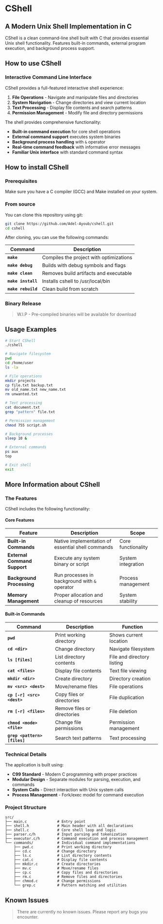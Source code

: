 # CShell

## A Modern Unix Shell Implementation in C

CShell is a clean command-line shell built with C that provides essential Unix shell functionality. Features built-in commands, external program execution, and background process support.

## How to use CShell

### Interactive Command Line Interface

CShell provides a full-featured interactive shell experience:

1. **File Operations** - Navigate and manipulate files and directories
2. **System Navigation** - Change directories and view current location
3. **Text Processing** - Display file contents and search patterns
4. **Permission Management** - Modify file and directory permissions

The shell provides comprehensive functionality:
- **Built-in command execution** for core shell operations
- **External command support** executes system binaries
- **Background process handling** with `&` operator
- **Real-time command feedback** with informative error messages
- **Familiar Unix interface** with standard command syntax

## How to install CShell

### Prerequisites

Make sure you have a C compiler (GCC) and Make installed on your system.

### From source

You can clone this repository using git:

```bash
git clone https://github.com/Adel-Ayoub/cshell.git
cd cshell
```

After cloning, you can use the following commands:

| Command | Description |
| ------- | ----------- |
| **`make`** | Compiles the project with optimizations |
| **`make debug`** | Builds with debug symbols and flags |
| **`make clean`** | Removes build artifacts and executable |
| **`make install`** | Installs cshell to /usr/local/bin |
| **`make rebuild`** | Clean build from scratch |

### Binary Release

> W.I.P - Pre-compiled binaries will be available for download

## Usage Examples

```bash
# Start CShell
./cshell

# Navigate filesystem
pwd
cd /home/user
ls -la

# File operations
mkdir projects
cp file.txt backup.txt
mv old_name.txt new_name.txt
rm unwanted.txt

# Text processing
cat document.txt
grep "pattern" file.txt

# Permission management
chmod 755 script.sh

# Background processes
sleep 10 &

# External commands
ps aux
top

# Exit shell
exit
```

## More Information about CShell

### The Features

CShell includes the following functionality:

#### Core Features

| Feature | Description | Scope |
| ------- | ----------- | ----- |
| **Built-in Commands** | Native implementation of essential shell commands | Core functionality |
| **External Command Support** | Execute any system binary or script | System integration |
| **Background Processing** | Run processes in background with `&` operator | Process management |
| **Memory Management** | Proper allocation and cleanup of resources | System stability |

#### Built-in Commands

| Command | Description | Function |
| ------- | ----------- | -------- |
| **`pwd`** | Print working directory | Shows current location |
| **`cd <dir>`** | Change directory | Navigate filesystem |
| **`ls [files]`** | List directory contents | File and directory listing |
| **`cat <files>`** | Display file contents | Text file viewing |
| **`mkdir <dir>`** | Create directory | Directory creation |
| **`mv <src> <dest>`** | Move/rename files | File operations |
| **`cp [-r] <src> <dest>`** | Copy files or directories | File duplication |
| **`rm [-r] <files>`** | Remove files or directories | File deletion |
| **`chmod <mode> <file>`** | Change file permissions | Permission management |
| **`grep <pattern> [files]`** | Search text patterns | Text processing |

### Technical Details

The application is built using:

- **C99 Standard** - Modern C programming with proper practices
- **Modular Design** - Separate modules for parsing, execution, and commands
- **System Calls** - Direct interaction with Unix system calls
- **Process Management** - Fork/exec model for command execution

### Project Structure

```
src/
├── main.c              # Entry point
├── shell.h             # Main header with all declarations
├── shell.c             # Core shell loop and logic
├── parser.c/h          # Input parsing and tokenization
├── executor.c/h        # Command execution and process management
└── commands/           # Individual command implementations
    ├── pwd.c           # Print working directory
    ├── cd.c            # Change directory
    ├── ls.c            # List directory contents
    ├── cat.c           # Display file contents
    ├── mkdir.c         # Create directories
    ├── mv.c            # Move/rename files
    ├── cp.c            # Copy files and directories
    ├── rm.c            # Remove files and directories
    ├── chmod.c         # Change permissions
    └── grep.c          # Pattern matching and utilities
```

## Known Issues

> There are currently no known issues. Please report any bugs you encounter.
